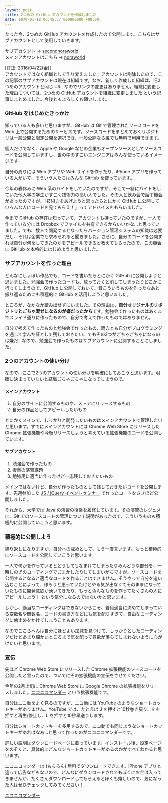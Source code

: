 ```yaml
---
layout: post
title: 2つめの GitHub アカウントを作成しました
date: 1970-01-18 06:45:57.000000000 +09:00
---
```

たった今、2つめの GitHub アカウントを作成したので公開します。こちらはサブアカウントとして使用していきます。

サブアカウント → <a href="https://github.com/secondnoraworld" target="_blank">secondnoraworld</a>  
メインアカウントはこちら → <a href="https://github.com/noraworld" target="_blank">noraworld</a>

[訂正: 2016/04/22(金)]  
アカウントではなく組織として作り変えました。アカウントは削除したので、この記事のサブアカウントは現在は組織です。なお、新しく作成した組織は、旧2つめのアカウントと同じ URL なのでリンクの変更はありません。組織に変更した理由については、[2つめの GitHub アカウントを組織に変更しました](http://blog.noraworld.jp/github-account-to-organization/) という記事にまとめました。今後ともよろしくお願いします。

### GitHub をはじめたきっかけ
知っている人も多いと思いますが、GitHub は Git で管理されたソースコードを Web 上で公開するためのサービスです。ソースコードをまとめておくリポジトリは一般公開と限定公開を選択でき、一般公開なら誰でも無料で利用できます。

個人だけでなく、Apple や Google などの企業もオープンソースとしてソースコードを公開していますし、世の中のすごいエンジニアはみんな使っているイメージです。

自分の周りには Web アプリや Web サイトを作ったり、iPhone アプリを作っている人がいて、そういう人たちはみんな GitHub を使っています。

今年の春休みに Web 系のバイトをしていたのですが、そこで一緒にバイトをしていた他大学の学生がすごく技術力の高い人でした。その人と飲み会で話す機会があったのですが、「技術力をあげようと思ったらとにかく GitHub に公開していろんな人にコードを見てもらえ！」ってアドバイスをもらいました。

今まで GitHub の存在は知っていて、アカウントも持っていたのですが、一人で作っている分には Dropbox でファイルを共有できるからいいかな…と思っていました。でも、数人で開発するとなったらバージョン管理システムの知識は必要だし、それは企業でも求められると聞きました。さらに、自分のコードを公開すれば自分が何をしてきたのかをアピールできると教えてもらったので、この機会に GitHub を本格的にはじめようと思いました。

### サブアカウントを作った理由
どんなにしょぼい作品でも、コードを書いたらとにかく GitHub に公開しようと思いました。勉強会で作ったコードも、放っておくと消してしまったりどこかに行ってしまうので、GitHub に公開しておいて、昔こういうものを作ったなあと振り返るためにも積極的に GitHub を活用しようと思いました。

ところが、なかなか踏み出せずにいました。その理由は、**自分オリジナルのリポジトリとごちゃ混ぜになるのが嫌だったから**です。勉強会で作ったものはあくまでスライド通りに作ったもので、自分で考えて作ったものではありません。

自分で考えて作ったものと勉強会で作ったもの、両方とも自分がプログラミングを通して学んだ証として残しておきたい、でもその2つがごちゃごちゃになるのは嫌だ…なので、勉強会で作ったものはサブアカウントに公開することにしました。

### 2つのアカウントの使い分け
なので、ここで2つのアカウントの使い分けを明確にしておこうと思います。明確に決まっていないと結局ごちゃごちゃになってしまうので。

#### メインアカウント

1. 自分のサイトに公開するものや、ストアにリリースするもの　
2. 自分の作品としてアピールしたいもの

とにかくメインで、しっかりと開発したいものはメインアカウントで管理したいと思います。すでにメインアカウントには Chrome Web Store にリリースした Chrome 拡張機能や今後リリースしようと考えている拡張機能のコードを公開しています。

#### サブアカウント

1. 勉強会で作ったもの
2. 授業の演習課題
3. 勉強用に適当に作ったけど一応残しておきたいもの

メインではないけど、自分が作ったものとして残しておきたいコードを公開します。先週参加した [JS / jQuery イベントセミナー](http://blog.noraworld.jp/js-jquery-seminar-at-kyoto) で作ったコードをさきほど公開しました。

それから、大学では Java の演習の授業を履修しています。その演習のレジュメに、Git でのソースコードの管理について説明があったので、こういうものも積極的に公開していこうと思います。

### 積極的に公開しよう
繰り返しになりますが、自分への戒めとして、もう一度言います。もっと積極的にソースコードを公開していこうと思います。

一人で何かを作っているとどうしてもなまけてしまったりめんどうな部分を、一時しのぎのコーディングでごまかしたりしてしまいがちですが、ソースコードを公開するとなると適当なコードを作ることはできません。そうやって自分を追い込むことによって、作ろうと思っていたけどやる気が出なくてそのままになっていたものに開発意欲が湧いてきたり、もっと色んなものを作ってたくさんの人にアピールしよう！ という気分になるのではないかと思います。

しかし、適当なコーディングはできないからこそ、普段適当に決めてしまっている変数名や関数名、コードの書き方などにも気を配りすぎて、自由なコーディングに歯止めをかけてしまうこともあります。

なのでここらへんは自分にほどよい加減を見つけて、しっかりとしたコーディングだけどあまり細かいところまで気を配って意欲が落ちてしまわないように心がけたいと思います。

### 宣伝
先ほど Chrome Web Store にリリースした Chrome 拡張機能のソースコードを公開したと言ったので、ついでにその拡張機能の宣伝をさせてください。

今年の2月上旬に Chrome Web Store に Google Chrome の拡張機能をリリースしました。<a href="https://chrome.google.com/webstore/detail/%E3%83%8B%E3%82%B3%E3%83%8B%E3%82%B3%E3%83%9E%E3%83%B3%E3%83%80%E3%83%BC/baiinihbicmkmkhblpboabkckgheaahm?utm_source=chrome-ntp-icon" target="_blank">ニコニコマンダー</a> という拡張機能です。

自分はニコ動をよく見るのですが、ニコ動には YouTube のようなショートカットキーがありません。YouTube では、たとえば J を押すと10秒巻き戻り、K を押すと再生/停止し、L を押すと10秒早送りします。

自分はショートカットキーを多用するので、ニコ動でも同じようなショートカットキーがあればなあ…と思って作ったのがニコニコマンダーです。

詳しい説明はダウンロードページに載っています。インストール後、設定ページをのぞくと、具体的にどんなショートカットキーがあるのかがすべてわかると思います。

ニコニコマンダーは (もちろん) 無料でダウンロードできます。iPhone アプリと違って広告などもないので、どんなにダウンロードされてもぼくにお金は入ってきませんが、たくさんダウンロードしてもらえるとぼくも嬉しいので、気になった人はぜひチェックしてみてください！

<a href="https://chrome.google.com/webstore/detail/%E3%83%8B%E3%82%B3%E3%83%8B%E3%82%B3%E3%83%9E%E3%83%B3%E3%83%80%E3%83%BC/baiinihbicmkmkhblpboabkckgheaahm?utm_source=chrome-ntp-icon" target="_blank">ニコニコマンダー</a>
